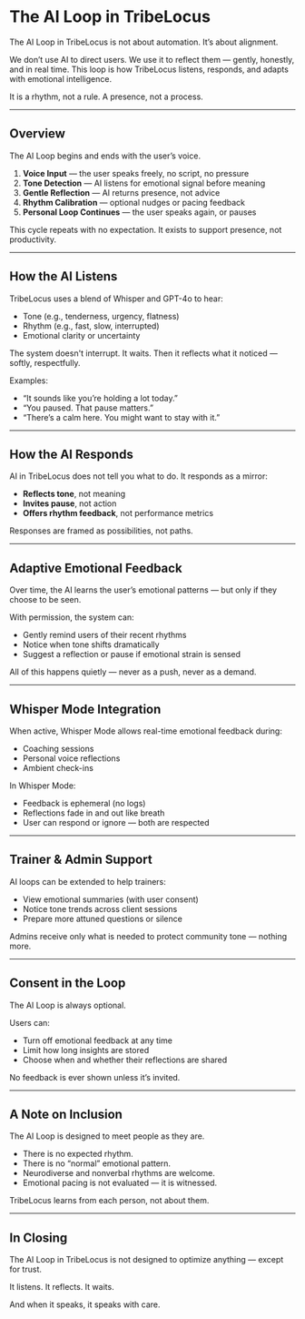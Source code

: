 # The AI Loop in TribeLocus

The AI Loop in TribeLocus is not about automation. It’s about alignment.

We don’t use AI to direct users. We use it to reflect them — gently, honestly, and in real time. This loop is how TribeLocus listens, responds, and adapts with emotional intelligence.

It is a rhythm, not a rule. A presence, not a process.

---

## Overview

The AI Loop begins and ends with the user’s voice.

1. **Voice Input** — the user speaks freely, no script, no pressure  
2. **Tone Detection** — AI listens for emotional signal before meaning  
3. **Gentle Reflection** — AI returns presence, not advice  
4. **Rhythm Calibration** — optional nudges or pacing feedback  
5. **Personal Loop Continues** — the user speaks again, or pauses

This cycle repeats with no expectation. It exists to support presence, not productivity.

---

## How the AI Listens

TribeLocus uses a blend of Whisper and GPT-4o to hear:

- Tone (e.g., tenderness, urgency, flatness)
- Rhythm (e.g., fast, slow, interrupted)
- Emotional clarity or uncertainty

The system doesn't interrupt. It waits. Then it reflects what it noticed — softly, respectfully.

Examples:  
- “It sounds like you’re holding a lot today.”  
- “You paused. That pause matters.”  
- “There’s a calm here. You might want to stay with it.”

---

## How the AI Responds

AI in TribeLocus does not tell you what to do. It responds as a mirror:

- **Reflects tone**, not meaning  
- **Invites pause**, not action  
- **Offers rhythm feedback**, not performance metrics

Responses are framed as possibilities, not paths.

---

## Adaptive Emotional Feedback

Over time, the AI learns the user’s emotional patterns — but only if they choose to be seen.

With permission, the system can:
- Gently remind users of their recent rhythms
- Notice when tone shifts dramatically
- Suggest a reflection or pause if emotional strain is sensed

All of this happens quietly — never as a push, never as a demand.

---

## Whisper Mode Integration

When active, Whisper Mode allows real-time emotional feedback during:
- Coaching sessions
- Personal voice reflections
- Ambient check-ins

In Whisper Mode:
- Feedback is ephemeral (no logs)
- Reflections fade in and out like breath
- User can respond or ignore — both are respected

---

## Trainer & Admin Support

AI loops can be extended to help trainers:
- View emotional summaries (with user consent)
- Notice tone trends across client sessions
- Prepare more attuned questions or silence

Admins receive only what is needed to protect community tone — nothing more.

---

## Consent in the Loop

The AI Loop is always optional.

Users can:
- Turn off emotional feedback at any time
- Limit how long insights are stored
- Choose when and whether their reflections are shared

No feedback is ever shown unless it’s invited.

---

## A Note on Inclusion

The AI Loop is designed to meet people as they are.

- There is no expected rhythm.
- There is no “normal” emotional pattern.
- Neurodiverse and nonverbal rhythms are welcome.
- Emotional pacing is not evaluated — it is witnessed.

TribeLocus learns from each person, not about them.

---

## In Closing

The AI Loop in TribeLocus is not designed to optimize anything — except for trust.

It listens. It reflects. It waits.

And when it speaks, it speaks with care.
